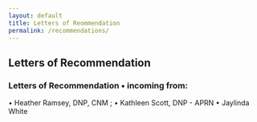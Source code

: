 ```yaml
---
layout: default
title: Letters of Reommendation
permalink: /recommendations/
---
```


## Letters of Recommendation

### Letters of Recommendation • incoming from: 
• Heather Ramsey, DNP, CNM ; 
• Kathleen Scott, DNP - APRN 
• Jaylinda White
